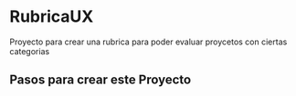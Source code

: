 # RubricaUX
Proyecto para crear una rubrica para poder evaluar proycetos con ciertas categorias 
## Pasos para crear este Proyecto
